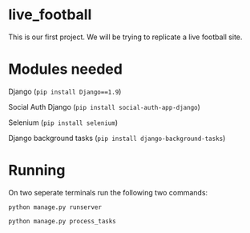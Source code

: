 # live_football
This is our first project.
We will be trying to replicate a live football site.

# Modules needed
Django (`pip install Django==1.9`)

Social Auth Django (`pip install social-auth-app-django`)

Selenium (`pip install selenium`)

Django background tasks (`pip install django-background-tasks`)


# Running 
On two seperate terminals run the following two commands:

`python manage.py runserver`

`python manage.py process_tasks`
